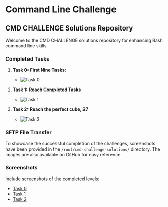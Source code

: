 # Command Line Challenge

## CMD CHALLENGE Solutions Repository

Welcome to the CMD CHALLENGE solutions repository for enhancing Bash command line skills.

### Completed Tasks

1. **Task 0: First Nine Tasks:**
   - ![Task 0](https://github.com/emaoumaima/cmd-challenge-solutions/blob/main/0-first_9_tasks.PNG)

2. **Task 1: Reach Completed Tasks**
   - ![Task 1](https://github.com/emaoumaima/cmd-challenge-solutions/blob/main/1-next_9_tasks.PNG)

3. **Task 2: Reach the perfect cube, 27**
   - ![Task 3](https://github.com/emaoumaima/cmd-challenge-solutions/blob/main/2-next_9_tasks.PNG)

### SFTP File Transfer

To showcase the successful completion of the challenges, screenshots have been provided in the `/root/cmd-challenge-solutions/` directory. The images are also available on GitHub for easy reference.

### Screenshots

Include screenshots of the completed levels:

- [Task 0](https://github.com/emaoumaima/cmd-challenge-solutions/main/0-first_9_tasks.PNG)
- [Task 1](https://github.com/emaoumaima/cmd-challenge-solutions/main/1-next_9_tasks.PNG)
- [Task 2](https://github.com/emaoumaima/cmd-challenge-solutions/main/2-next_9_tasks.PNG)


